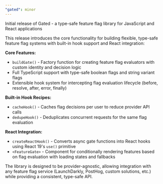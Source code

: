 ```yaml
---
"gated": minor
---
```


Initial release of Gated - a type-safe feature flag library for JavaScript and React applications

This release introduces the core functionality for building flexible, type-safe feature flag systems with built-in hook support and React integration:

**Core Features:**
- `buildGate()` - Factory function for creating feature flag evaluators with custom identity and decision logic
- Full TypeScript support with type-safe boolean flags and string variant flags
- Extensible hook system for intercepting flag evaluation lifecycle (before, resolve, after, error, finally)

**Built-in Hook Recipes:**
- `cacheHook()` - Caches flag decisions per user to reduce provider API calls
- `dedupeHook()` - Deduplicates concurrent requests for the same flag evaluation

**React Integration:**
- `createReactHook()` - Converts async gate functions into React hooks using React 19's `use()` primitive
- `<FeatureGate>` - Component for conditionally rendering features based on flag evaluation with loading states and fallbacks

The library is designed to be provider-agnostic, allowing integration with any feature flag service (LaunchDarkly, PostHog, custom solutions, etc.) while providing a consistent, type-safe API.
